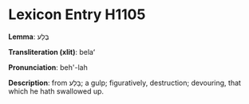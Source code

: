 # Lexicon Entry H1105

**Lemma**: בֶּלַע

**Transliteration (xlit)**: belaʻ

**Pronunciation**: beh'-lah

**Description**:
from בָּלַע; a gulp; figuratively, destruction; devouring, that which he hath swallowed up.
